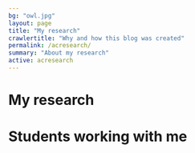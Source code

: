 ```yaml
---
bg: "owl.jpg"
layout: page
title: "My research"
crawlertitle: "Why and how this blog was created"
permalink: /acresearch/
summary: "About my research"
active: acresearch
---
```


# My research


# Students working with me

